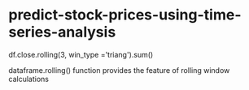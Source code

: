 # predict-stock-prices-using-time-series-analysis

df.close.rolling(3, win_type ='triang').sum()

dataframe.rolling() function provides the feature of rolling window calculations
